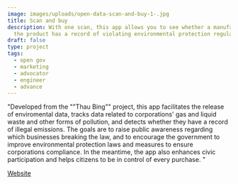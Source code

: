 ```yaml
---
image: images/uploads/open-data-scan-and-buy-1-.jpg
title: Scan and buy
description: With one scan, this app allows you to see whether a manufacturer of
  the product has a record of violating environmental protection regulations
draft: false
type: project
tags:
  - open gov
  - marketing
  - advocator
  - engineer
  - advance
---
```

"Developed from the ""Thau Bing"" project, this app facilitates 
the release of enviromental data, tracks data related to corporations' gas and liquid waste and other forms of pollution, and detects whether they have a record of illegal emissions. The goals are to raise public awareness regarding which businesses breaking the law, and to encourage the government to improve environmental protection laws and measures to ensure corporations compliance. In the meantime, the app also enhances civic participation and helps citizens to be in control of every purchase. "

[W﻿ebsite](https://thaubing.gcaa.org.tw/blog/category/27)